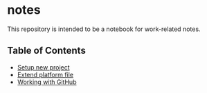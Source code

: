 # notes

This repository is intended to be a notebook for work-related notes.

## Table of Contents
- [Setup new project](./all_notes/setup_new_project.md)
- [Extend platform file](./all_notes/extend_platform_file.md)
- [Working with GitHub](working_with_github)